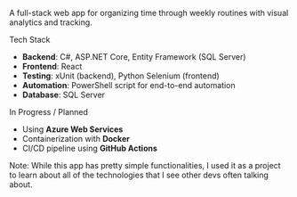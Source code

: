 A full-stack web app for organizing time through weekly routines
with visual analytics and tracking.

Tech Stack

- **Backend**: C#, ASP.NET Core, Entity Framework (SQL Server)
- **Frontend**: React
- **Testing**: xUnit (backend), Python Selenium (frontend)
- **Automation**: PowerShell script for end-to-end automation
- **Database**: SQL Server

In Progress / Planned

- Using **Azure Web Services**
- Containerization with **Docker**
- CI/CD pipeline using **GitHub Actions**

Note: While this app has pretty simple functionalities, I used it as a project 
to learn about all of the technologies that I see other devs often talking about.